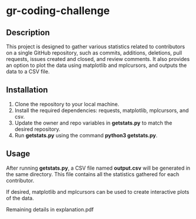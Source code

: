 # gr-coding-challenge

## Description
This project is designed to gather various statistics related to contributors on a single GitHub repository, such as commits, additions, deletions, pull requests, issues created and closed, and review comments. It also provides an option to plot the data using matplotlib and mplcursors, and outputs the data to a CSV file.

## Installation
1. Clone the repository to your local machine.
2. Install the required dependencies: requests, matplotlib, mplcursors, and csv.
3. Update the owner and repo variables in **getstats.py** to match the desired repository.
4. Run **getstats.py** using the command **python3 getstats.py**.

## Usage
After running **getstats.py**, a CSV file named **output.csv** will be generated in the same directory. This file contains all the statistics gathered for each contributor.

If desired, matplotlib and mplcursors can be used to create interactive plots of the data.


Remaining details in explanation.pdf

